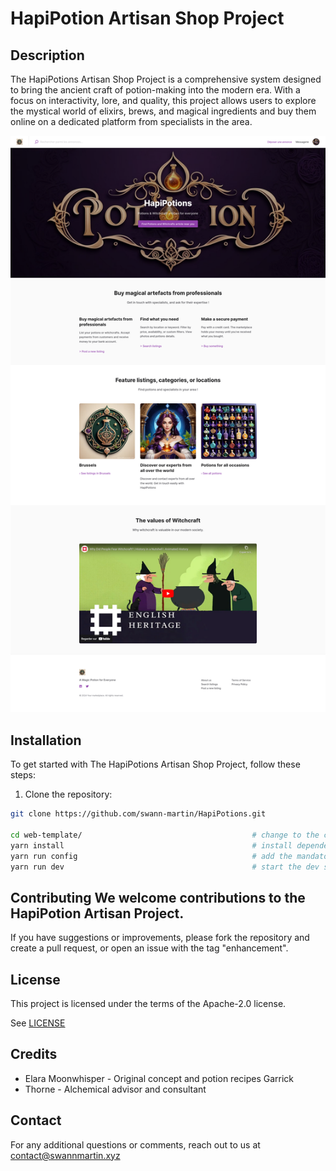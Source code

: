 # HapiPotion Artisan Shop Project

## Description

The HapiPotions Artisan Shop Project is a comprehensive system designed to bring
the ancient craft of potion-making into the modern era. With a focus on
interactivity, lore, and quality, this project allows users to explore the
mystical world of elixirs, brews, and magical ingredients and buy them online on
a dedicated platform from specialists in the area.

![home](./public//static/images/home.png)

## Installation

To get started with The HapiPotions Artisan Shop Project, follow these steps:

1. Clone the repository:

```sh
git clone https://github.com/swann-martin/HapiPotions.git

cd web-template/                                      # change to the cloned directory
yarn install                                          # install dependencies
yarn run config                                       # add the mandatory env vars to your local config
yarn run dev                                          # start the dev server, this will open a browser in localhost:3000

```

## Contributing We welcome contributions to the HapiPotion Artisan Project.

If you have suggestions or improvements, please fork the repository and create a
pull request, or open an issue with the tag "enhancement".

## License

This project is licensed under the terms of the Apache-2.0 license.

See [LICENSE](LICENSE)

## Credits

- Elara Moonwhisper - Original concept and potion recipes Garrick
- Thorne - Alchemical advisor and consultant

## Contact

For any additional questions or comments, reach out to us at
contact@swannmartin.xyz

```

```
